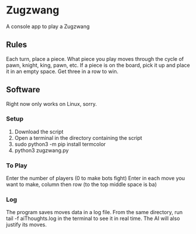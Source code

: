 # Zugzwang
A console app to play a Zugzwang
## Rules
Each turn, place a piece. What piece you play moves through the cycle of pawn, knight, king, pawn, etc. If a piece is on the board, pick it up and place it in an empty space. Get three in a row to win.
## Software
Right now only works on Linux, sorry.
### Setup
1. Download the script
2. Open a terminal in the directory containing the script
3. sudo python3 -m pip install termcolor
4. python3 zugzwang.py
### To Play
Enter the number of players (0 to make bots fight)
Enter in each move you want to make, column then row (to the top middle space is ba)
### Log
The program saves moves data in a log file. From the same directory, run tail -f aiThoughts.log in the terminal to see it in real time. The AI will also justify its moves.
